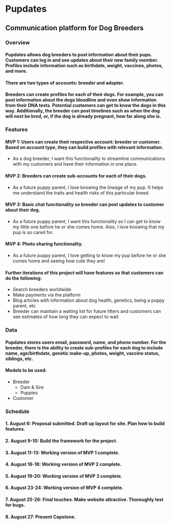# Pupdates

## Communication platform for Dog Breeders

### Overview

#### Pupdates allows dog breeders to post information about their pups. Customers can log in and see updates about their new family member. Profiles include information such as birthdate, weight, vaccines, photos, and more.

#### There are two types of accounts: breeder and adopter.

#### Breeders can create profiles for each of their dogs. For example, you can post information about the dogs bloodline and even show information from their DNA tests. Potential customers can get to know the dogs in this way. Additionally, the breeder can post timelines such as when the dog will next be bred, or, if the dog is already pregnant, how far along she is.

### Features

#### MVP 1: Users can create their respective account: breeder or customer. Based on account type, they can build profiles with relevant information.

* As a dog breeder, I want this functionality to streamline communications with my customers and have their information in one place.

#### MVP 2: Breeders can create sub-accounts for each of their dogs.

* As a future puppy parent, I love knowing the lineage of my pup. It helps me understand the traits and health risks of this particular breed.

#### MVP 3: Basic chat functionality so breeder can post updates to customer about their dog.

* As a future puppy parent, I want this functionality so I can get to know my little one before he or she comes home. Also, I love knowing that my pup is so cared for.

#### MVP 4: Photo sharing functionality.

* As a future puppy parent, I love getting to know my pup before he or she comes home and seeing how cute they are!

#### Further iterations of this project will have features so that customers can do the following: 
* Search breeders worldwide 
* Make payments via the platform
* Blog articles with information about dog health, genetics, being a puppy parent, etc
* Breeder can maintain a waiting list for future litters and customers can see estimates of how long they can expect to wait

### Data

#### Pupdates stores users email, password, name, and phone number. For the breeder, there is the ability to create sub-profiles for each dog to include name, age/birthdate, genetic make-up, photos, weight, vaccine status, siblings, etc.

#### Models to be used:
* Breeder
    * Dam & Sire
    * Puppies
* Customer


### Schedule

#### 1. August 6: Proposal submitted. Draft up layout for site. Plan how to build features.
#### 2. August 9-10: Build the framework for the project.
#### 3. August 11-13: Working version of MVP 1 complete.
#### 4. August 16-18: Working version of MVP 2 complete.
#### 5. August 19-20: Working version of MVP 3 complete.
#### 6. August 23-24: Working version of MVP 4 complete.
#### 7. August 25-26: Final touches. Make website attractive. Thoroughly test for bugs. 
#### 8. August 27: Present Capstone.